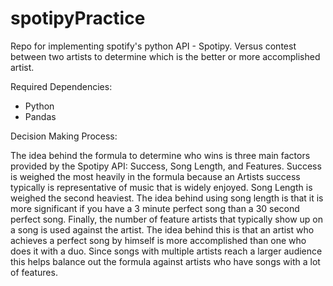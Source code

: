 # spotipyPractice
Repo for implementing spotify's python API - Spotipy. Versus contest between two artists to determine which is the better or 
more accomplished artist.

Required Dependencies:
- Python
- Pandas

Decision Making Process:

The idea behind the formula to determine who wins is three main factors provided by the Spotipy API: Success, Song Length, and Features.
Success is weighed the most heavily in the formula because an Artists success typically is representative of music that is widely enjoyed.
Song Length is weighed the second heaviest. The idea behind using song length is that it is more significant if you have a 3 minute 
perfect song than a 30 second perfect song. Finally, the number of feature artists that typically show up on a song is used against the 
artist. The idea behind this is that an artist who achieves a perfect song by himself is more accomplished than one who does it with a 
duo. Since songs with multiple artists reach a larger audience this helps balance out the formula against artists who have songs with 
a lot of features. 
